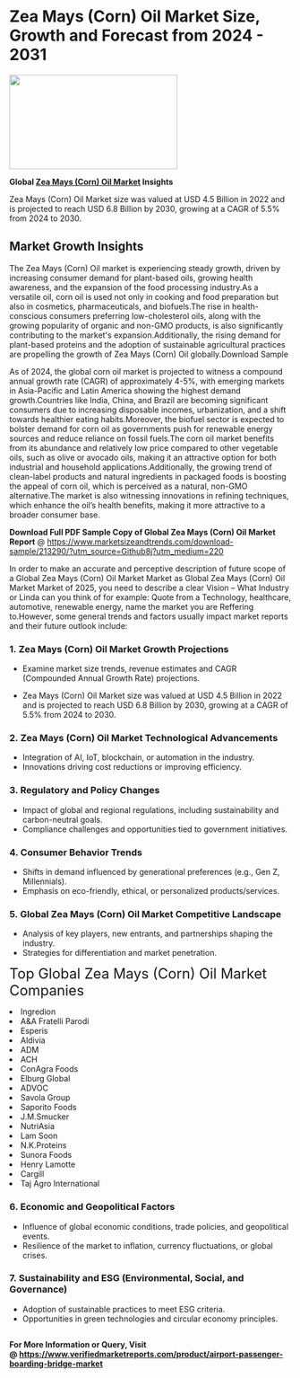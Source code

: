 <H1>Zea Mays (Corn) Oil Market Size, Growth and Forecast from 2024 - 2031</H1><img class="aligncenter size-medium wp-image-584254" src="https://thirdeyenews.in/wp-content/uploads/2024/09/Global-Market-Research-300x168.jpeg" alt="" width="300" height="168" /><p><strong>Global&nbsp;<a href="https://www.marketsizeandtrends.com/download-sample/213290/?utm_source=Github8j?utm_medium=220">Zea Mays (Corn) Oil Market</a> Insights</strong></p><p>Zea Mays (Corn) Oil Market size was valued at USD 4.5 Billion in 2022 and is projected to reach USD 6.8 Billion by 2030, growing at a CAGR of 5.5% from 2024 to 2030.</p><p><h2>Market Growth Insights</h2> <p>The Zea Mays (Corn) Oil market is experiencing steady growth, driven by increasing consumer demand for plant-based oils, growing health awareness, and the expansion of the food processing industry.As a versatile oil, corn oil is used not only in cooking and food preparation but also in cosmetics, pharmaceuticals, and biofuels.The rise in health-conscious consumers preferring low-cholesterol oils, along with the growing popularity of organic and non-GMO products, is also significantly contributing to the market's expansion.Additionally, the rising demand for plant-based proteins and the adoption of sustainable agricultural practices are propelling the growth of Zea Mays (Corn) Oil globally.Download Sample</p> <p>As of 2024, the global corn oil market is projected to witness a compound annual growth rate (CAGR) of approximately 4-5%, with emerging markets in Asia-Pacific and Latin America showing the highest demand growth.Countries like India, China, and Brazil are becoming significant consumers due to increasing disposable incomes, urbanization, and a shift towards healthier eating habits.Moreover, the biofuel sector is expected to bolster demand for corn oil as governments push for renewable energy sources and reduce reliance on fossil fuels.The corn oil market benefits from its abundance and relatively low price compared to other vegetable oils, such as olive or avocado oils, making it an attractive option for both industrial and household applications.Additionally, the growing trend of clean-label products and natural ingredients in packaged foods is boosting the appeal of corn oil, which is perceived as a natural, non-GMO alternative.The market is also witnessing innovations in refining techniques, which enhance the oil’s health benefits, making it more attractive to a broader consumer base.</p><p><span class=""><strong>Download Full PDF Sample Copy of Global Zea Mays (Corn) Oil Market Report</strong> @ <a href="https://www.marketsizeandtrends.com/download-sample/213290/?utm_source=Github8j?utm_medium=220" target="_blank">https://www.marketsizeandtrends.com/download-sample/213290/?utm_source=Github8j?utm_medium=220</a></span></p><p>In order to make an accurate and perceptive description of future scope of a Global&nbsp;Zea Mays (Corn) Oil Market Market as Global&nbsp;Zea Mays (Corn) Oil Market Market of 2025, you need to describe a clear Vision &ndash; What Industry or Linda can you think of for example: Quote from a Technology, healthcare, automotive, renewable energy, name the market you are Reffering to.However, some general trends and factors usually impact market reports and their future outlook include:</p><h3>1.&nbsp;<strong>Zea Mays (Corn) Oil Market Growth Projections</strong></h3><ul><li>Examine market size trends, revenue estimates and CAGR (Compounded Annual Growth Rate) projections.</li><li><p>Zea Mays (Corn) Oil Market size was valued at USD 4.5 Billion in 2022 and is projected to reach USD 6.8 Billion by 2030, growing at a CAGR of 5.5% from 2024 to 2030.</p></li></ul><h3>2.&nbsp;<strong>Zea Mays (Corn) Oil Market Technological Advancements</strong></h3><ul><li>Integration of AI, IoT, blockchain, or automation in the industry.</li><li>Innovations driving cost reductions or improving efficiency.</li></ul><h3>3.&nbsp;<strong>Regulatory and Policy Changes</strong></h3><ul><li>Impact of global and regional regulations, including sustainability and carbon-neutral goals.</li><li>Compliance challenges and opportunities tied to government initiatives.</li></ul><h3>4.&nbsp;<strong>Consumer Behavior Trends</strong></h3><ul><li>Shifts in demand influenced by generational preferences (e.g., Gen Z, Millennials).</li><li>Emphasis on eco-friendly, ethical, or personalized products/services.</li></ul><h3>5.&nbsp;<strong>Global Zea Mays (Corn) Oil Market Competitive Landscape</strong></h3><ul><li>Analysis of key players, new entrants, and partnerships shaping the industry.</li><li>Strategies for differentiation and market penetration.</li></ul><p data-pm-slice="1 1 []"><span style="color: inherit; font-family: inherit; font-size: 25px;">Top Global Zea Mays (Corn) Oil Market Companies</span></p><div class="" data-test-id=""><p><li>Ingredion</li><li> A&A Fratelli Parodi</li><li> Esperis</li><li> Aldivia</li><li> ADM</li><li> ACH</li><li> ConAgra Foods</li><li> Elburg Global</li><li> ADVOC</li><li> Savola Group</li><li> Saporito Foods</li><li> J.M.Smucker</li><li> NutriAsia</li><li> Lam Soon</li><li> N.K.Proteins</li><li> Sunora Foods</li><li> Henry Lamotte</li><li> Cargill</li><li> Taj Agro International</li></p></div><h3>6.&nbsp;<strong>Economic and Geopolitical Factors</strong></h3><ul><li>Influence of global economic conditions, trade policies, and geopolitical events.</li><li>Resilience of the market to inflation, currency fluctuations, or global crises.</li></ul><h3>7.&nbsp;<strong>Sustainability and ESG (Environmental, Social, and Governance)</strong></h3><ul><li>Adoption of sustainable practices to meet ESG criteria.</li><li>Opportunities in green technologies and circular economy principles.</li></ul><h2><strong style="font-size: 14px;">For More Information or Query, Visit @&nbsp;</strong><a style="background-color: #ffffff; font-size: 14px;" href="https://www.marketsizeandtrends.com/report/zea-mays-corn-oil-market/" target="_blank">https://www.verifiedmarketreports.com/product/airport-passenger-boarding-bridge-market</a></h2>
